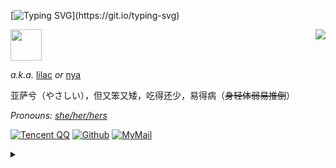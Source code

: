 [![Typing SVG](http://readme-typing-svg.herokuapp.com?font=Dancing+Script&color=E976F7D9&lines=%E6%B3%A5%E5%90%BC%EF%BC%81%E6%83%B9%E7%B4%A0+Naynna;Hello%2CI'm+Naynna;Nice+to+meet+you+~)](https://git.io/typing-svg)

<div href="#">
  <img align="right" <img src="https://github-readme-stats.vercel.app/api?username=Naynna&show_icons=true&icon_color=E91E63&title_color=FB7299&hide_border=true"  />
  <img src="https://media.giphy.com/media/mGcNjsfWAjY5AEZNw6/giphy.gif" width="50">
</div>

<i>a.k.a.</i> [lilac](https://naynna.eu.org/) <i>or</i> [nya](https://yuexian.eu.org/)  

亚萨兮（やさしい），但又笨又矮，吃得还少，易得病（<del>身轻体弱易推倒</del>）

<i> Pronouns: [she/her/hers](https://pronoun.is/she) </i>

[![Tencent QQ](https://img.shields.io/badge/-2316262536-FFF0F5?logo=tencentqq&logoColor=white&style=for-the-badge)](https://qm.qq.com/cgi-bin/qm/qr?k=xfZnhNYoyZUSlceUNqXVe48_ztJKiKnz&noverify=0)
[![Github](https://img.shields.io/badge/-Naynna-181717?logo=github&logoColor=white&style=for-the-badge)](https://github.com/Naynna) 
[![MyMail](https://img.shields.io/badge/-naynna.eu.org-DA70D6?logo=Mail.RU&logoColor=white&style=for-the-badge)](mailto:i@naynna.eu.org)

<details>
<summary></summary>
<div align="right">
<i>

[![activity graph](https://activity-graph.herokuapp.com/graph?username=Naynna)](https://github.com/ashutosh00710/github-readme-activity-graph)
 
![snake](https://raw.githubusercontent.com/Naynna/Naynna/output/github-contribution-grid-snake.svg)

<del>***这是共用号，我本人事实上不常在网易云听音乐***</del>
  
![card](https://cdn.jsdelivr.net/gh/Naynna/netease-cloud-music-card/card.svg)

<del> 一个中国女孩不会对男朋友称作 darling 但会称作主人 </del>

<del> ___或许更不会直接把自己捆起来关在礼盒中要求男友打开___ </del>
  
<del><i> 好色啊 </i></del>
